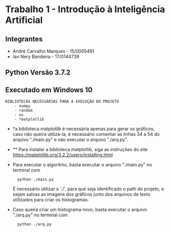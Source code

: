 # Trabalho 1 - Introdução à Inteligência Artificial #

## Integrantes ##

- André Carvalho Marques - 15/0005491
- Ian Nery Bandeira - 17/0144739

## Python Versão 3.7.2 ##

## Executado em Windows 10 ##

    BIBLIOTECAS NECESSÁRIAS PARA A EXECUÇÃO DO PROJETO
        - numpy
        - random
        - os
        - *matplotlib

- *a biblioteca matplotlib é necessária apenas para gerar os gráficos, caso não queira utilizá-la, é necessário comentar as linhas 34 a 54 do arquivo "./main.py" e não executar o arquivo "./arq.py".
- ** Para instalar a biblioteca matplotlib, siga as instruções do site <https://matplotlib.org/3.2.2/users/installing.html>

- Para executar o algoritmo, basta executar o arquivo "./main.py" no terminal com

        python ./main.py

   É necessário utilizar o './', para que seja identificado o path do projeto, e sejam salvas as imagens dos gráficos junto dos arquivos de texto utilizados para criar os histogramas.

- Caso queira criar um histograma novo, basta executar o arquivo "./arq.py" no terminal com

        python ./arq.py

